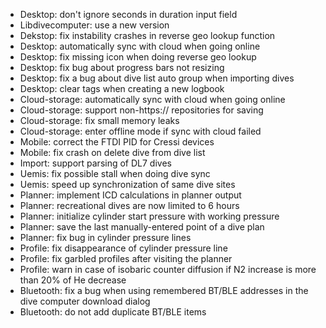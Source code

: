 - Desktop: don't ignore seconds in duration input field
- Libdivecomputer: use a new version
- Dekstop: fix instability crashes in reverse geo lookup function
- Desktop: automatically sync with cloud when going online
- Desktop: fix missing icon when doing reverse geo lookup
- Desktop: fix bug about progress bars not resizing
- Desktop: fix a bug about dive list auto group when importing dives
- Desktop: clear tags when creating a new logbook
- Cloud-storage: automatically sync with cloud when going online
- Cloud-storage: support non-https:// repositories for saving
- Cloud-storage: fix small memory leaks
- Cloud-storage: enter offline mode if sync with cloud failed
- Mobile: correct the FTDI PID for Cressi devices
- Mobile: fix crash on delete dive from dive list
- Import: support parsing of DL7 dives
- Uemis: fix possible stall when doing dive sync
- Uemis: speed up synchronization of same dive sites
- Planner: implement ICD calculations in planner output
- Planner: recreational dives are now limited to 6 hours
- Planner: initialize cylinder start pressure with working pressure
- Planner: save the last manually-entered point of a dive plan
- Planner: fix bug in cylinder pressure lines
- Profile: fix disappearance of cylinder pressure line
- Profile: fix garbled profiles after visiting the planner
- Profile: warn in case of isobaric counter diffusion if N2 increase is more
  than 20% of He decrease
- Bluetooth: fix a bug when using remembered BT/BLE addresses in the dive
  computer download dialog
- Bluetooth: do not add duplicate BT/BLE items
